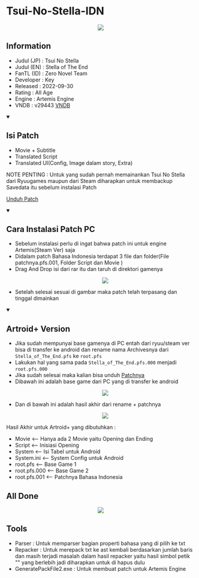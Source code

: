 # Tsui-No-Stella-IDN

<p align='center'>
<img src="https://blogger.googleusercontent.com/img/b/R29vZ2xl/AVvXsEjepTmsHW8na4qiuprDH1HVp2wZOYdpPisbe4RSDgNqimAdOOslkDE9UymVBRZZwJarnZKsj-qx17D5FML9P27jW_CzOl9r8EUsG-QuCiBxeEaJHXF2j0RlYpfRGMBymcjDeFnMIhwNI9kqWdVhaSHZ9nBOwvM0pIYG4v3dnvVgZJ5j2plxkZa2xcc_RpE/s1350/tsn2.jpg"

<details open> 
  <summary><h2>Information</h2></summary>

- Judul (JP) : Tsui No Stella
- Judul (EN) : Stella of The End
- FanTL (ID) : Zero Novel Team
- Developer  : Key
- Released   : 2022-09-30
- Rating     : All Age
- Engine     : Artemis Engine
- VNDB       : v29443 [VNDB](https://vndb.org/v29443)

<details open> 
  <summary><h2>Isi Patch</h2></summary>

  - Movie + Subtitle 
  - Translated Script
  - Translated UI(Config, Image dalam story, Extra)

NOTE PENTING : Untuk yang sudah pernah memainankan Tsui No Stella dari Ryuugames maupun dari Steam diharapkan untuk membackup Savedata itu sebelum instalasi Patch

[Unduh Patch](https://github.com/Walkedharmony/Tsui-No-Stella-IDN/releases/tag/1.0)

<details open> 
  <summary><h2>Cara Instalasi Patch PC</h2></summary>

  - Sebelum instalasi perlu di ingat bahwa patch ini untuk engine Artemis(Steam Ver) saja 
  - Didalam patch Bahasa Indonesia terdapat 3 file dan folder(File patchnya.pfs.001, Folder Script dan Movie )
  - Drag And Drop isi dari rar itu dan taruh di direktori gamenya
    <p align='center'><img src="https://blogger.googleusercontent.com/img/b/R29vZ2xl/AVvXsEi9deTOJtgn3ANR-kgurIdPbdj9a0QPew37Vyp5YMI_K8zE5aNjSI2GHmeHjbTOOgi3-_wc5RaorbrcGUcG0c5UTIQ6B5GAnAzRDSwOth4jci1uTis0hiCGU3crFIgt_6tSfbukbsLTy3Wdzi3qPzdsf5RGXvz-LSMFK-F9o-1VmnES6wmSGlqrAa3vACY/s827/Screenshot%202025-05-02%20184322.png"
  - Setelah selesai sesuai di gambar maka patch telah terpasang dan tinggal dimainkan

<details open> 
  <summary><h2>Artroid+ Version</h2></summary>

  - Jika sudah mempunyai base gamenya di PC entah dari ryuu/steam ver bisa di transfer ke android dan rename nama Archivesnya dari `Stella_of_The_End.pfs` ke `root.pfs`
  - Lakukan hal yang sama pada `Stella_of_The_End.pfs.000` menjadi `root.pfs.000`
  - Jika sudah selesai maka kalian bisa unduh [Patchnya](https://drive.google.com/file/d/1O1RdMX9QBEVEL7kVCL-0Zi6BC2U1Zr4T/view)
  - Dibawah ini adalah base game dari PC yang di transfer ke android
    <p align='center'><img src="https://blogger.googleusercontent.com/img/b/R29vZ2xl/AVvXsEi9sXevT20ZVst9LZoMya4K3CL9oR3HfSwrKqniBM0i79H_680aIvsOgtBn_bscMYyiJTQ7rkWs3F1uFV6LFKc3wAxIBjWTP8KptXmtw14xBfnjMGYU33OY7VBBPLg45wGKURIpTuMDCfLsOLs96UcrNoVDGALXBu4QYyINyyzo_ymiwEFEhQPyGRoEej4/s823/Screenshot%202025-05-04%20174247.png" 
 - Dan di bawah ini adalah hasil akhir dari rename + patchnya
   <p align='center'><img src="https://blogger.googleusercontent.com/img/b/R29vZ2xl/AVvXsEgy_qAJZ8kGPf9rkSR0NDoAeqwNJ13cQRD-18btPkUmDWrcuodCWUeATkiKUOb5j3WO8utpWcVW0QazfmoTiF9IpEgnCMigcWUxM2DYfFDBS3V8yY-O5EHu2IF92NQ345Pe2SWC5c_uop2axgI3qKTS0djn37DTvnl3gFi48IIb520A3K0CyAQpSizf73Y/s775/Screenshot%202025-05-04%20174634.png" 

 Hasil Akhir untuk Artroid+ yang dibutuhkan : 

 
- Movie <-- Hanya ada 2 Movie yaitu Opening dan Ending
- Script <-- Inisiasi Opening
- System <-- Isi Tabel untuk Android 
- System.ini <-- System Config untuk Android
- root.pfs <-- Base Game 1 
- root.pfs.000 <-- Base Game 2
- root.pfs.001 <-- Patchnya Bahasa Indonesia

All Done 
- 
   <p align='center'><img src="https://blogger.googleusercontent.com/img/b/R29vZ2xl/AVvXsEgl6x7J4WiFvzXEJTuy8sv1Th7VpymrTOC8Q_udU3HvQG4ytZIXunsPq1c4DarM0yonp_kCKDsYBr2XGcnlGBvyJeY68NNf641YgjaPYC95gEN_CsmJf-BchA-1em42qk7SM72u_198B4TEEvHQHdeOBuabGP1EorQ6BkRcqK0phyXJOi39PWwDwdO3UNU/s1627/Screenshot%202025-05-03%20090008.png" 

<details open> 
  <summary><h2>Tools</h2></summary>

  - Parser : Untuk memparser bagian properti bahasa yang di pilih ke txt
  - Repacker : Untuk merepack txt ke ast kembali berdasarkan jumlah baris dan masih terjadi masalah dalam hasil repacker yaitu
               hasil simbol petik "" yang berlebih jadi diharapkan untuk di hapus dulu
  - GeneratePackFile2.exe : Untuk membuat patch untuk Artemis Engine
